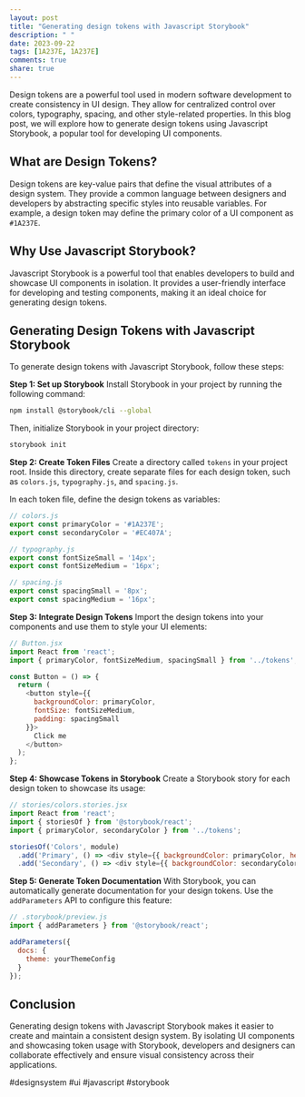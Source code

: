 ```yaml
---
layout: post
title: "Generating design tokens with Javascript Storybook"
description: " "
date: 2023-09-22
tags: [1A237E, 1A237E]
comments: true
share: true
---
```


Design tokens are a powerful tool used in modern software development to create consistency in UI design. They allow for centralized control over colors, typography, spacing, and other style-related properties. In this blog post, we will explore how to generate design tokens using Javascript Storybook, a popular tool for developing UI components.

## What are Design Tokens?

Design tokens are key-value pairs that define the visual attributes of a design system. They provide a common language between designers and developers by abstracting specific styles into reusable variables. For example, a design token may define the primary color of a UI component as `#1A237E`.

## Why Use Javascript Storybook?

Javascript Storybook is a powerful tool that enables developers to build and showcase UI components in isolation. It provides a user-friendly interface for developing and testing components, making it an ideal choice for generating design tokens.

## Generating Design Tokens with Javascript Storybook

To generate design tokens with Javascript Storybook, follow these steps:

**Step 1: Set up Storybook**
Install Storybook in your project by running the following command:

```bash
npm install @storybook/cli --global
```

Then, initialize Storybook in your project directory:

```bash
storybook init
```

**Step 2: Create Token Files**
Create a directory called `tokens` in your project root. Inside this directory, create separate files for each design token, such as `colors.js`, `typography.js`, and `spacing.js`.

In each token file, define the design tokens as variables:

```javascript
// colors.js
export const primaryColor = '#1A237E';
export const secondaryColor = '#EC407A';

// typography.js
export const fontSizeSmall = '14px';
export const fontSizeMedium = '16px';

// spacing.js
export const spacingSmall = '8px';
export const spacingMedium = '16px';
```

**Step 3: Integrate Design Tokens**
Import the design tokens into your components and use them to style your UI elements:

```javascript
// Button.jsx
import React from 'react';
import { primaryColor, fontSizeMedium, spacingSmall } from '../tokens';

const Button = () => {
  return (
    <button style={{ 
      backgroundColor: primaryColor,
      fontSize: fontSizeMedium,
      padding: spacingSmall
    }}>
      Click me
    </button>
  );
};
```

**Step 4: Showcase Tokens in Storybook**
Create a Storybook story for each design token to showcase its usage:

```javascript
// stories/colors.stories.jsx
import React from 'react';
import { storiesOf } from '@storybook/react';
import { primaryColor, secondaryColor } from '../tokens';

storiesOf('Colors', module)
  .add('Primary', () => <div style={{ backgroundColor: primaryColor, height: '100px' }} />)
  .add('Secondary', () => <div style={{ backgroundColor: secondaryColor, height: '100px' }} />);
```

**Step 5: Generate Token Documentation**
With Storybook, you can automatically generate documentation for your design tokens. Use the `addParameters` API to configure this feature:

```javascript
// .storybook/preview.js
import { addParameters } from '@storybook/react';

addParameters({
  docs: {
    theme: yourThemeConfig
  }
});
```

## Conclusion

Generating design tokens with Javascript Storybook makes it easier to create and maintain a consistent design system. By isolating UI components and showcasing token usage with Storybook, developers and designers can collaborate effectively and ensure visual consistency across their applications.

#designsystem #ui #javascript #storybook